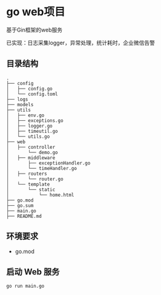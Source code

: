 # go web项目

基于Gin框架的web服务

已实现：日志采集logger，异常处理，统计耗时，企业微信告警

## 目录结构

```
.
├── config
│   ├── config.go
│   └── config.toml
├── logs
├── models
├── utils
│   ├── env.go
│   ├── exceptions.go
│   ├── logger.go
│   ├── timeutil.go
│   └── utils.go
├── web
│   ├── controller
│       └── demo.go
│   ├── middleware
│       ├── exceptionHandler.go
│       └── timeHandler.go
│   ├── routers
│       └── router.go
│   └── template
│       └── static
│           └── home.html
├── go.mod
├── go.sum
├── main.go
├── README.md

```

## 环境要求

- go.mod



## 启动 Web 服务

```sh
go run main.go
```